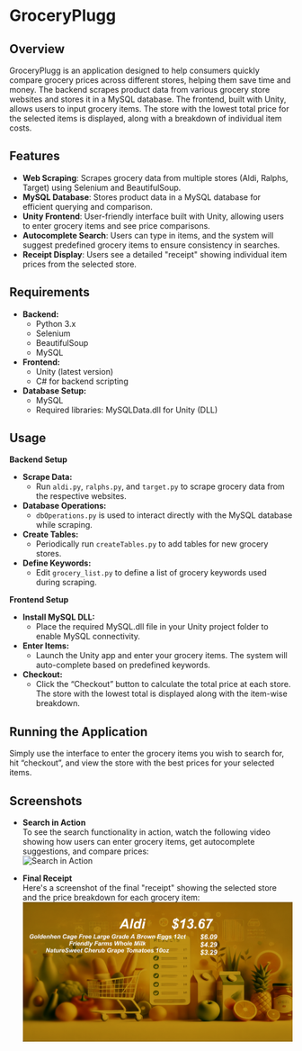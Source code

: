 # GroceryPlugg
## Overview
GroceryPlugg is an application designed to help consumers quickly compare grocery prices across different stores, helping them save time and money. The backend scrapes product data from various grocery store websites and stores it in a MySQL database. The frontend, built with Unity, allows users to input grocery items. The store with the lowest total price for the selected items is displayed, along with a breakdown of individual item costs.

## Features
- **Web Scraping**: Scrapes grocery data from multiple stores (Aldi, Ralphs, Target) using Selenium and BeautifulSoup.
- **MySQL Database**: Stores product data in a MySQL database for efficient querying and comparison.
- **Unity Frontend**: User-friendly interface built with Unity, allowing users to enter grocery items and see price comparisons.
- **Autocomplete Search**: Users can type in items, and the system will suggest predefined grocery items to ensure consistency in searches.
- **Receipt Display**: Users see a detailed "receipt" showing individual item prices from the selected store.

## Requirements
- **Backend:**
    - Python 3.x
    - Selenium
    - BeautifulSoup
    - MySQL 
- **Frontend:**
    - Unity (latest version)
    - C# for backend scripting
- **Database Setup:**
    - MySQL
    - Required libraries: MySQLData.dll for Unity (DLL)

## Usage

**Backend Setup**
  - **Scrape Data:**
    - Run `aldi.py`, `ralphs.py`, and `target.py` to scrape grocery data from the respective websites.
  - **Database Operations:**
    - `dbOperations.py` is used to interact directly with the MySQL database while scraping.
  - **Create Tables:**
    - Periodically run `createTables.py` to add tables for new grocery stores.
  - **Define Keywords:**
    - Edit `grocery_list.py` to define a list of grocery keywords used during scraping.

**Frontend Setup**
  - **Install MySQL DLL:**
    - Place the required MySQL.dll file in your Unity project folder to enable MySQL connectivity.
  - **Enter Items:**
    - Launch the Unity app and enter your grocery items. The system will auto-complete based on predefined keywords.
  - **Checkout:**
    - Click the “Checkout” button to calculate the total price at each store. The store with the lowest total is displayed along with the item-wise breakdown.

## Running the Application
Simply use the interface to enter the grocery items you wish to search for, hit “checkout”, and view the store with the best prices for your selected items.

## Screenshots

- **Search in Action**  
  To see the search functionality in action, watch the following video showing how users can enter grocery items, get autocomplete suggestions, and compare prices:  
  ![Search in Action](./in-action.gif)  

- **Final Receipt**  
  Here's a screenshot of the final "receipt" showing the selected store and the price breakdown for each grocery item:  
  ![Final Receipt](./receipt.png)
